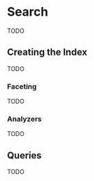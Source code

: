 # Search

TODO

## Creating the Index

TODO

### Faceting

TODO

### Analyzers

TODO

## Queries

TODO
